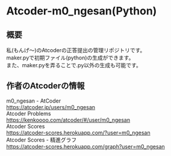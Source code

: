 # Atcoder-m0_ngesan(Python)
## 概要
私(もんげ～)のAtcoderの正答提出の管理リポジトリです。   
maker.pyで初期ファイル(python)の生成ができます。    
また、maker.pyを弄ることで.py以外の生成も可能です。

## 作者のAtcoderの情報
m0_ngesan - AtCoder   
https://atcoder.jp/users/m0_ngesan    
Atcoder Problems    
https://kenkoooo.com/atcoder/#/user/m0_ngesan   
Atcoder Scores    
https://atcoder-scores.herokuapp.com/?user=m0_ngesan    
Atcoder Scores - 精進グラフ    
https://atcoder-scores.herokuapp.com/graph?user=m0_ngesan   
